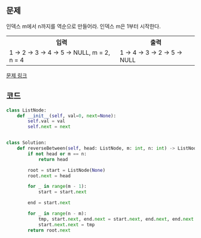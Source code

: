 ## 문제

인덱스 m에서 n까지를 역순으로 만들어라. 인덱스 m은 1부터 시작한다.

 <table>
	<th>입력</th>
	<th>출력</th>
	<tr><!-- 첫번째 줄 시작 -->
	    <td>1 → 2 → 3 → 4 → 5 → NULL, m = 2, n = 4</td>
	    <td>1 → 4 → 3 → 2 → 5 → NULL</td>
	</tr><!-- 첫번째 줄 끝 -->
</table>

<a href="https://leetcode.com/problems/reverse-linked-list-ii/
" target="_blank">문제 링크</a>

## 코드

```python
class ListNode:
    def __init__(self, val=0, next=None):
        self.val = val
        self.next = next


class Solution:
    def reverseBetween(self, head: ListNode, m: int, n: int) -> ListNode:
        if not head or m == n:
            return head

        root = start = ListNode(None)
        root.next = head

        for _ in range(m - 1):
            start = start.next

        end = start.next

        for _ in range(n - m):
            tmp, start.next, end.next = start.next, end.next, end.next.next
            start.next.next = tmp
        return root.next
```